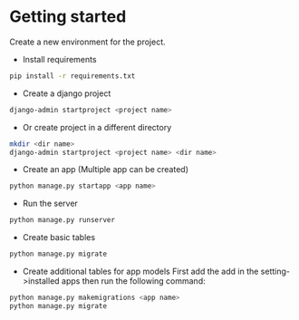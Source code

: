 # Getting started
Create a new environment for the project.

* Install requirements
```bash
pip install -r requirements.txt
```

* Create a django project
```bash
django-admin startproject <project name>
```

* Or create project in a different directory
```bash
mkdir <dir name>
django-admin startproject <project name> <dir name>
```

* Create an app (Multiple app can be created)
```bash
python manage.py startapp <app name>
```

* Run the server
```bash
python manage.py runserver
```

* Create basic tables
```bash
python manage.py migrate
```

* Create additional tables for app models
First add the add in the setting->installed apps then run the following command:
```bash
python manage.py makemigrations <app name>
python manage.py migrate
```

